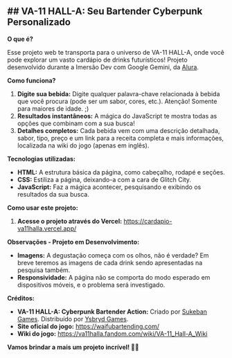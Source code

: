 
## **## VA-11 HALL-A: Seu Bartender Cyberpunk Personalizado**

**O que é?**

Esse projeto web te transporta para o universo de VA-11 HALL-A, onde você pode explorar um vasto cardápio de drinks futurísticos! Projeto desenvolvido durante a Imersão Dev com Google Gemini, da [Alura](https://www.alura.com.br/).

**Como funciona?**

1.  **Digite sua bebida:** Digite qualquer palavra-chave relacionada à bebida que você procura (pode ser um sabor, cores, etc.). Atenção! Somente para maiores de idade. ;)
2.  **Resultados instantâneos:** A mágica do JavaScript te mostra todas as opções que combinam com a sua busca!
3.  **Detalhes completos:** Cada bebida vem com uma descrição detalhada, sabor, tipo, preço e um link para a receita completa e mais informações, localizada na wiki do jogo (apenas em inglês).

**Tecnologias utilizadas:**

-   **HTML:** A estrutura básica da página, como cabeçalho, rodapé e seções.
-   **CSS:** Estiliza a página, deixando-a com a cara de Glitch City.
-   **JavaScript:** Faz a mágica acontecer, pesquisando e exibindo os resultados da sua busca.

**Como usar este projeto:**

1.  **Acesse o projeto através do Vercel:** https://cardapio-va11halla.vercel.app/

**Observações - Projeto em Desenvolvimento:**

-   **Imagens:** A degustação começa com os olhos, não é verdade? Em breve teremos as imagens de cada drink sendo apresentadas na pesquisa também.
-   **Responsividade:** A página não se comporta do modo esperado em dispositivos móveis, e o problema será investigado.

**Créditos:**

-   **VA-11 HALL-A: Cyberpunk Bartender Action:** Criado por [Sukeban Games](https://sukeban.moe/). Distribuído por [Ysbryd Games](https://www.ysbryd.net/).
-   **Site oficial do jogo:** https://waifubartending.com/
-   **Wiki do jogo:** https://va11halla.fandom.com/wiki/VA-11_Hall-A_Wiki

**Vamos brindar a mais um projeto incrível! 🌃🥂**